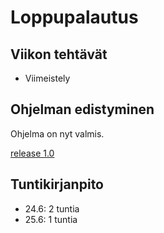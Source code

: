 # Loppupalautus

## Viikon tehtävät
* Viimeistely

## Ohjelman edistyminen
Ohjelma on nyt valmis. 

[release 1.0](https://github.com/vuorenkoski/sudoku-solver/releases/tag/loppupalautus)

## Tuntikirjanpito
* 24.6: 2 tuntia
* 25.6: 1 tuntia
